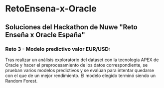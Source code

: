 # RetoEnsena-x-Oracle
## Soluciones  del Hackathon de Nuwe "Reto Enseña x Oracle España"  
### Reto 3 - Modelo predictivo valor EUR/USD:  
Tras realizar un análisis exploratorio del dataset con la tecnología APEX de Oracle y hacer el preprocesamiento de los datos correspondiente, se prueban varios modelos predictivos y se evalúan para intentar quedarse con el que de un mejor rendimiento. El modelo elegido terminó siendo un Random Forest.
